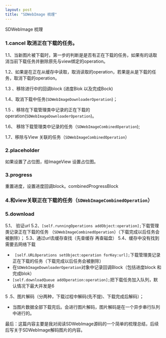 ```yaml
---
layout: post
title: "SDWebImage 梳理"
---
```

SDWebImage 梳理

### 1.cancel 取消正在下载的任务。
   1.1、当新图片被下载时，第一步的判断是是否有正在下载的任务，如果有的话取消当前下载任务并删除原先与view绑定的operation。

   1.2、如果是在正在从缓存中读取，取消读取的operation，若果是从是下载的任务，取消下载的operation。

   1.3 、移除进行中的回调block (进度Blok 以及完成Bock)

   1.4、取消下载中任务(```SDWebImageDownloaderOperation```)；

   1.5 、移除在下载管理类中记录的正在下载的operation(```SDWebImageDownloaderOperation```)。

   1.6、 移除下载管理类中记录的任务（```SDWebImageCombinedOperation```);

   1.7、移除与View 关联的任务（```SDWebImageCombinedOperation```）

### 2.placeholder

   如果设置了占位图，给ImageView 设置占位图。

### 3.progress

   重置进度，设置进度回调block。combinedProgressBlock

### 4.和view关联正在下载的任务（```SDWebImageCombinedOperation```）

### 5.download

   5.1、 验证url
   5.2、```[self.runningOperations addObject:operation];```下载管理类记录正在下载的任务 （```SDWebImageCombinedOperation```）（下载完成以后任务会被删除）；
   5.3、通过url去缓存查找（先查缓存 再查磁盘）
   5.4、缓存中没有找到需要去网络下载
   * ``` [self.URLOperations setObject:operation forKey:url];```下载管理类记录正在下载的任务（下载完成以后任务会被删除）
   * 在```SDWebImageDownloaderOperation```对象中记录回调Block（包括进度block 和完成blok）
   * ```[self.downloadQueue addOperation:operation];```把下载任务加入队列，默认情况下最大并发是6

   5 .5、图片解码（分两种，下载过程中解码(先不提)、下载完成后解码）；
   * 当图片数据全部下载完后。会进行图片解码，图片解码是在一个异步串行队列中进行的。 



最后：这篇内容主要是我对阅读SDWebImage源码的一个简单的梳理总结，后续后写关于SDWebImage解码图片的内容。
